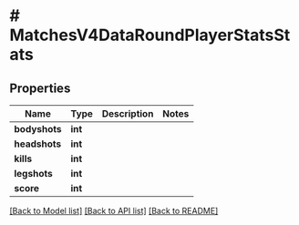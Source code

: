 # # MatchesV4DataRoundPlayerStatsStats

## Properties

Name | Type | Description | Notes
------------ | ------------- | ------------- | -------------
**bodyshots** | **int** |  |
**headshots** | **int** |  |
**kills** | **int** |  |
**legshots** | **int** |  |
**score** | **int** |  |

[[Back to Model list]](../../README.md#models) [[Back to API list]](../../README.md#endpoints) [[Back to README]](../../README.md)
